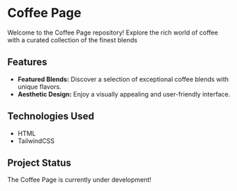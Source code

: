 # Coffee Page

Welcome to the Coffee Page repository! Explore the rich world of coffee with a curated collection of the finest blends

## Features

- **Featured Blends:** Discover a selection of exceptional coffee blends with unique flavors.
- **Aesthetic Design:** Enjoy a visually appealing and user-friendly interface.

## Technologies Used

- HTML
- TailwindCSS

## Project Status

The Coffee Page is currently under development!
